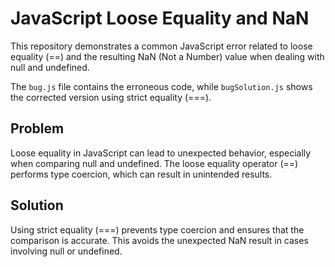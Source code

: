 # JavaScript Loose Equality and NaN

This repository demonstrates a common JavaScript error related to loose equality (==) and the resulting NaN (Not a Number) value when dealing with null and undefined.

The `bug.js` file contains the erroneous code, while `bugSolution.js` shows the corrected version using strict equality (===).

## Problem

Loose equality in JavaScript can lead to unexpected behavior, especially when comparing null and undefined.  The loose equality operator (==) performs type coercion, which can result in unintended results.

## Solution

Using strict equality (===) prevents type coercion and ensures that the comparison is accurate. This avoids the unexpected NaN result in cases involving null or undefined.